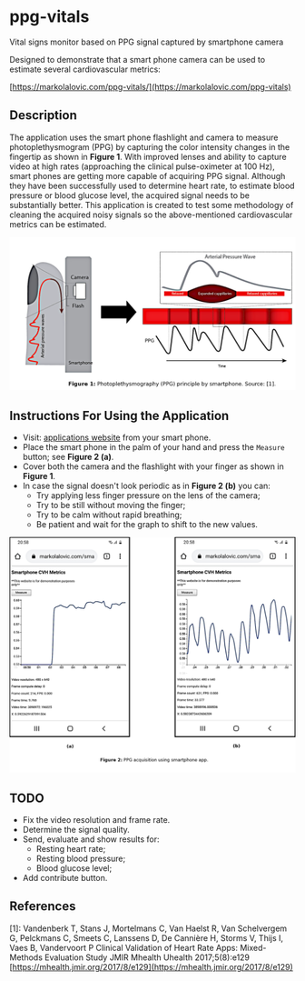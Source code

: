 # ppg-vitals

Vital signs monitor based on PPG signal captured by smartphone camera

Designed to demonstrate that a smart phone camera can be used to estimate several cardiovascular metrics:

[https://markolalovic.com/ppg-vitals/](https://markolalovic.com/ppg-vitals)

## Description

The application uses the smart phone flashlight and camera to measure photoplethysmogram (PPG) by capturing the color intensity changes in the fingertip as shown in **Figure 1**. With improved lenses and ability to capture video at high rates (approaching the clinical pulse-oximeter at 100 Hz), smart phones are getting more capable of acquiring PPG signal. Although they have been successfully used to determine heart rate, to estimate blood pressure or blood glucose level, the acquired signal needs to be substantially better. This application is created to test some methodology of cleaning the acquired noisy signals so the above-mentioned cardiovascular metrics can be estimated.

<img src="figures/principle.png" alt="PPG principle by smart phone.">

## Instructions For Using the Application

- Visit: [applications website](https://markolalovic.com/smartphone-cvh-metrics/)
 from your smart phone.
- Place the smart phone in the palm of your hand and press the `Measure` button; see **Figure 2 (a)**.
- Cover both the camera and the flashlight with your finger as shown in **Figure 1**.
- In case the signal doesn't look periodic as in **Figure 2 (b)** you can:
    - Try applying less finger pressure on the lens of the camera;
    - Try to be still without moving the finger;
    - Try to be calm without rapid breathing;
    - Be patient and wait for the graph to shift to the new values.

<img src="figures/app.png" alt="PPG acquisition using smart phone app.">


## TODO
- Fix the video resolution and frame rate.
- Determine the signal quality.
- Send, evaluate and show results for:
    - Resting heart rate;
    - Resting blood pressure;
    - Blood glucose level;
- Add contribute button.

## References
[1]: Vandenberk T, Stans J, Mortelmans C, Van Haelst R, Van Schelvergem G, Pelckmans C, Smeets C, Lanssens D, De Cannière H, Storms V, Thijs I, Vaes B, Vandervoort P
Clinical Validation of Heart Rate Apps: Mixed-Methods Evaluation Study
JMIR Mhealth Uhealth 2017;5(8):e129
[https://mhealth.jmir.org/2017/8/e129](https://mhealth.jmir.org/2017/8/e129)
